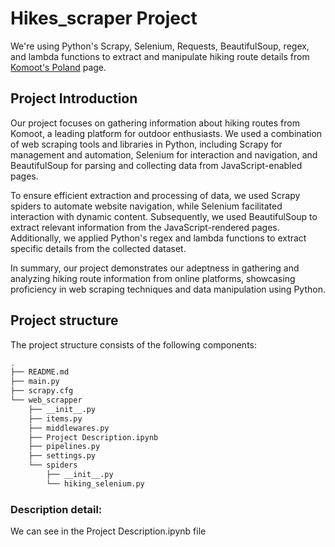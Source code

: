 # Hikes_scraper Project

We're using Python's Scrapy, Selenium, Requests, BeautifulSoup, regex, and lambda functions to extract and manipulate hiking route details from [Komoot's Poland](https://www.komoot.com/discover/Poland/@52.2159330,19.1344220/tours?sport=hike&map=true&regionId=2486&max_distance=4.82) page.


## Project Introduction

Our project focuses on gathering information about hiking routes from Komoot, a leading platform for outdoor enthusiasts. We used a combination of web scraping tools and libraries in Python, including Scrapy for management and automation, Selenium for interaction and navigation, and BeautifulSoup for parsing and collecting data from JavaScript-enabled pages.

To ensure efficient extraction and processing of data, we used Scrapy spiders to automate website navigation, while Selenium facilitated interaction with dynamic content. Subsequently, we used BeautifulSoup to extract relevant information from the JavaScript-rendered pages. Additionally, we applied Python's regex and lambda functions to extract specific details from the collected dataset.

In summary, our project demonstrates our adeptness in gathering and analyzing hiking route information from online platforms, showcasing proficiency in web scraping techniques and data manipulation using Python.

## Project structure

The project structure consists of the following components:

```bash
.
├── README.md 
├── main.py
├── scrapy.cfg
└── web_scrapper
    ├── __init__.py
    ├── items.py
    ├── middlewares.py
    ├── Project Description.ipynb
    ├── pipelines.py
    ├── settings.py
    └── spiders
        ├── __init__.py
        └── hiking_selenium.py
```
### Description detail:
We can see in the Project Description.ipynb file
